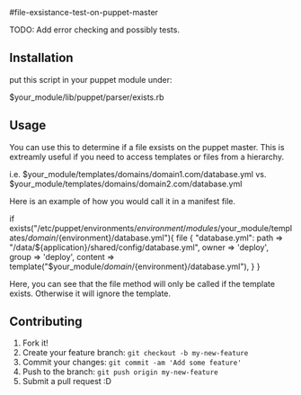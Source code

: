 <snippet>
  <content>
#file-exsistance-test-on-puppet-master

  TODO: Add error checking and possibly tests.

## Installation

  put this script in your puppet module under:

  $your_module/lib/puppet/parser/exists.rb

## Usage

  You can use this to determine if a file exsists on the puppet master.
  This is extreamly useful if you need to access templates or files from a hierarchy.

  i.e. $your_module/templates/domains/domain1.com/database.yml
       vs.
       $your_module/templates/domains/domain2.com/database.yml


  Here is an example of how you would call it in a manifest file.

   if exists("/etc/puppet/environments/${environment}/modules/$your_module/templates/${domain}/${environment}/database.yml"){
    file { "database.yml":
      path    => "/data/${application}/shared/config/database.yml",
      owner   => 'deploy',
      group   => 'deploy',
      content => template("$your_module/${domain}/${environment}/database.yml"),
    }
  }
 
 Here, you can see that the file method will only be called if the template exists. Otherwise it will ignore the template.




## Contributing

  1. Fork it!
  2. Create your feature branch: `git checkout -b my-new-feature`
  3. Commit your changes: `git commit -am 'Add some feature'`
  4. Push to the branch: `git push origin my-new-feature`
  5. Submit a pull request :D
